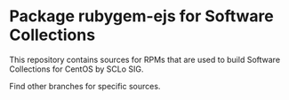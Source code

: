 # Package rubygem-ejs for Software Collections

This repository contains sources for RPMs that are used
to build Software Collections for CentOS by SCLo SIG.

Find other branches for specific sources.
